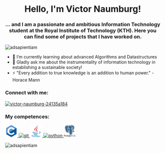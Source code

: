 <h1 align="center">Hello, I'm Victor Naumburg!</h1>
<h3 align="center">... and I am a passionate and ambitious Information Technology student at the Royal Institute of Technology (KTH). Here you can find some of projects that I have worked on.</h3>

<p align="left"> <img src="https://komarev.com/ghpvc/?username=laafayeette&label=Profile%20views&color=0e75b6&style=flat" alt="adsapientiam" /> </p>

- 🌱 I’m currently learning about advanced Algorithms and Datastructures
- 💬 Gladly ask me about the instrumentality of information technology in establishing a sustainable society!
- ⚡ "Every addition to true knowledge is an addition to human power." - Horace Mann 

<h3 align="left">Connect with me:</h3>
<p align="left">
  <a href="https://www.linkedin.com/in/victor-naumburg-24135a184" target="blank"><img align="center" src="https://raw.githubusercontent.com/rahuldkjain/github-profile-readme-generator/master/src/images/icons/Social/linked-in-alt.svg" alt="victor-naumburg-24135a184" height="30" width="40" /></a>
</p>

<h3 align="left">My competences:</h3>
<p align="left"> 
  <a href="https://www.cprogramming.com/" target="_blank" rel="noreferrer">     <img src="https://raw.githubusercontent.com/devicons/devicon/master/icons/c/c-original.svg" alt="c" width="40" height="40"/> 
  </a> 
  
  <a href="https://git-scm.com/" target="_blank" rel="noreferrer"> 
    <img src="https://www.vectorlogo.zone/logos/git-scm/git-scm-icon.svg" alt="git" width="40" height="40"/> 
  </a> 
    
  <a href="https://www.java.com" target="_blank" rel="noreferrer"> 
    <img src="https://raw.githubusercontent.com/devicons/devicon/master/icons/java/java-original.svg" alt="java" width="40" height="40"/> 
  </a> 

  <a href="https://www.python.org/psf-landing/" target="_blank" rel="noreferrer"> 
    <img src="https://s3.dualstack.us-east-2.amazonaws.com/pythondotorg-assets/media/files/python-logo-only.svg" alt="python" width="40" height="40"/> 
  </a>

  <a href="https://www.postgresql.org" target="_blank" rel="noreferrer"> 
    <img src="https://raw.githubusercontent.com/devicons/devicon/master/icons/postgresql/postgresql-original-wordmark.svg" alt="postgresql" width="40" height="40"/> 
  </a> 
</p>

<p>
  <img align="center" src="https://github-readme-stats.vercel.app/api/top-langs?username=adsapientiam&show_icons=true&locale=en&layout=compact" alt="adsapientiam" />
</p>
<!--
**adsapientiam/adsapientiam** is a ✨ _special_ ✨ repository because its `README.md` (this file) appears on your GitHub profile.

Here are some ideas to get you started:

- 🔭 I’m currently working on ...
- 🌱 I’m currently learning about advanced Algorithms and Datastructures
- 👯 I’m looking to collaborate on ...
- 🤔 I’m looking for help with ...
- 💬 Ask me about ...
- 📫 How to reach me: ...
- 😄 Pronouns: ...
- ⚡ Fun fact: ...
-->
